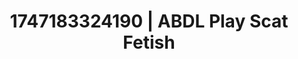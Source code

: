 ---
categories:
- Lustful narration
- Creampie
- Face sitting
- Bare skin
- Pegging play
image: /assets/images/1747183324190.webp
layout: post
seo:
  description: Featured content with high-quality ABDL Play, Scat Fetish. HD images
    available.
  keywords: ABDL Play, Scat Fetish
  og_image: /assets/images/1747183324190.webp
  schema_type: VisualArtwork
tags:
- ABDL Play
- '#1747183324190'
- Scat Fetish
title: 1747183324190 | ABDL Play Scat Fetish
---